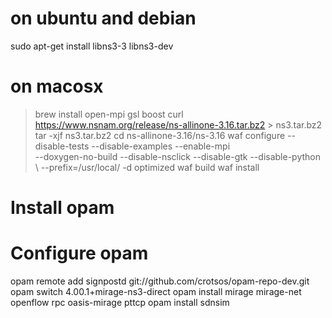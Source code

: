 # on ubuntu and debian 
sudo apt-get install libns3-3 libns3-dev

# on macosx 
> brew install open-mpi gsl boost
> curl https://www.nsnam.org/release/ns-allinone-3.16.tar.bz2 > ns3.tar.bz2
> tar -xjf ns3.tar.bz2
> cd ns-allinone-3.16/ns-3.16
> waf configure --disable-tests --disable-examples --enable-mpi \
--doxygen-no-build --disable-nsclick --disable-gtk --disable-python \ 
--prefix=/usr/local/ -d optimized
> waf build
> waf install

# Install opam 

# Configure opam 

opam remote add signpostd git://github.com/crotsos/opam-repo-dev.git
opam switch 4.00.1+mirage-ns3-direct
opam install mirage mirage-net openflow rpc oasis-mirage pttcp
opam install sdnsim 

